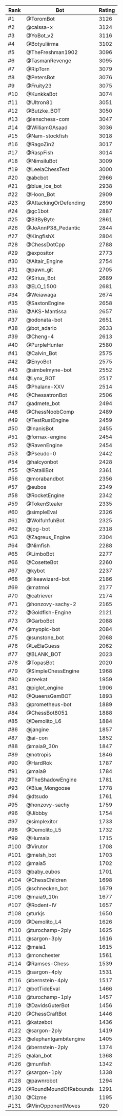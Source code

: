 Rank|Bot|Rating
---|---|---
#1|@ToromBot|3126
#2|@caissa-x|3124
#3|@YoBot_v2|3116
#4|@Botyuliirma|3102
#5|@TheFreshman1902|3096
#6|@TasmanRevenge|3095
#7|@RipTorn|3079
#8|@PetersBot|3076
#9|@Fruity23|3075
#10|@KunkkaBot|3074
#11|@Ultron81|3051
#12|@Butzke_BOT|3050
#13|@lenschess-com|3047
#14|@WilliamGAsaad|3036
#15|@Nam-stockfish|3018
#16|@RagoZin2|3017
#17|@RaspFish|3014
#18|@NimsiluBot|3009
#19|@LeelaChessTest|3000
#20|@abcbot|2966
#21|@blue_ice_bot|2938
#22|@Hoon_Bot|2909
#23|@AttackingOrDefending|2890
#24|@gc1bot|2887
#25|@BitByByte|2861
#26|@JoAnnP38_Pedantic|2844
#27|@KingfishX|2804
#28|@ChessDotCpp|2788
#29|@expositor|2773
#30|@Altair_Engine|2754
#31|@pawn_git|2705
#32|@Sirius_Bot|2689
#33|@ELO_1500|2681
#34|@Weiawaga|2674
#35|@SaxtonEngine|2658
#36|@AKS-Mantissa|2657
#37|@odonata-bot|2651
#38|@bot_adario|2633
#39|@Cheng-4|2613
#40|@PurpleHunter|2580
#41|@Calvin_Bot|2575
#42|@EnyoBot|2575
#43|@simbelmyne-bot|2552
#44|@Lynx_BOT|2517
#45|@Phalanx-XXV|2514
#46|@ChessatronBot|2506
#47|@admete_bot|2494
#48|@ChessNoobComp|2489
#49|@TestRustEngine|2459
#50|@InanisBot|2455
#51|@fornax-engine|2454
#52|@RavenEngine|2454
#53|@Pseudo-0|2442
#54|@halcyonbot|2428
#55|@FataliiBot|2361
#56|@morabandbot|2356
#57|@eubos|2349
#58|@RocketEngine|2342
#59|@TokenStealer|2335
#60|@simpleEval|2326
#61|@WolfuhfuhBot|2325
#62|@jpg-bot|2318
#63|@Zagreus_Engine|2304
#64|@Nimfish|2288
#65|@LimboBot|2277
#66|@CosetteBot|2260
#67|@kybot|2237
#68|@likeawizard-bot|2186
#69|@matmoi|2177
#70|@catriever|2174
#71|@honzovy-sachy-2|2165
#72|@Goldfish-Engine|2121
#73|@GarboBot|2088
#74|@myopic-bot|2084
#75|@sunstone_bot|2068
#76|@LeElaGuess|2062
#77|@BLANK_BOT|2023
#78|@TopasBot|2020
#79|@SimpleChessEngine|1968
#80|@zeekat|1959
#81|@piglet_engine|1906
#82|@QueensGamBOT|1893
#83|@prometheus-bot|1889
#84|@ChessBot8051|1888
#85|@Demolito_L6|1884
#86|@jangine|1857
#87|@ai-con|1852
#88|@maia9_30n|1847
#89|@notropis|1846
#90|@HardRok|1787
#91|@maia9|1784
#92|@TheShadowEngine|1781
#93|@Blue_Mongoose|1778
#94|@dtsudo|1761
#95|@honzovy-sachy|1759
#96|@Jibbby|1754
#97|@simplexitor|1733
#98|@Demolito_L5|1732
#99|@Humaia|1715
#100|@Virutor|1708
#101|@melsh_bot|1703
#102|@maia5|1702
#103|@baby_eubos|1701
#104|@ChessChildren|1698
#105|@schnecken_bot|1679
#106|@maia9_10n|1677
#107|@Rodent-IV|1657
#108|@turkjs|1650
#109|@Demolito_L4|1626
#110|@turochamp-2ply|1625
#111|@sargon-3ply|1616
#112|@maia1|1615
#113|@monchester|1561
#114|@Ramses-Chess|1539
#115|@sargon-4ply|1531
#116|@bernstein-4ply|1517
#117|@botTideEval|1466
#118|@turochamp-1ply|1457
#119|@DavidsGuterBot|1456
#120|@ChessCraftBot|1446
#121|@katzebot|1436
#122|@sargon-2ply|1419
#123|@elephantgambitengine|1405
#124|@bernstein-2ply|1374
#125|@alan_bot|1368
#126|@munfish|1342
#127|@sargon-1ply|1338
#128|@pawnrobot|1294
#129|@RoundMoundOfRebounds|1291
#130|@Cizme|1195
#131|@MinOpponentMoves|920

